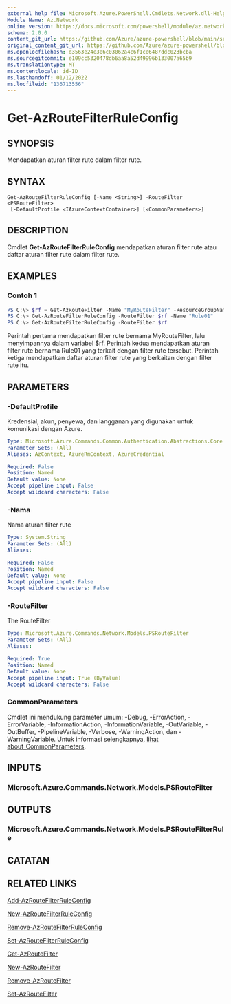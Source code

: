 ```yaml
---
external help file: Microsoft.Azure.PowerShell.Cmdlets.Network.dll-Help.xml
Module Name: Az.Network
online version: https://docs.microsoft.com/powershell/module/az.network/get-azroutefilterruleconfig
schema: 2.0.0
content_git_url: https://github.com/Azure/azure-powershell/blob/main/src/Network/Network/help/Get-AzRouteFilterRuleConfig.md
original_content_git_url: https://github.com/Azure/azure-powershell/blob/main/src/Network/Network/help/Get-AzRouteFilterRuleConfig.md
ms.openlocfilehash: d3563e24e3e6c03062a4c6f1ce6487ddc023bcba
ms.sourcegitcommit: e109cc5320478db6aa8a52d49996b133007a65b9
ms.translationtype: MT
ms.contentlocale: id-ID
ms.lasthandoff: 01/12/2022
ms.locfileid: "136713556"
---
```

# Get-AzRouteFilterRuleConfig

## SYNOPSIS
Mendapatkan aturan filter rute dalam filter rute.

## SYNTAX

```
Get-AzRouteFilterRuleConfig [-Name <String>] -RouteFilter <PSRouteFilter>
 [-DefaultProfile <IAzureContextContainer>] [<CommonParameters>]
```

## DESCRIPTION
Cmdlet **Get-AzRouteFilterRuleConfig** mendapatkan aturan filter rute atau daftar aturan filter rute dalam filter rute.

## EXAMPLES

### Contoh 1
```powershell
PS C:\> $rf = Get-AzRouteFilter -Name "MyRouteFilter" -ResourceGroupName "MyResourceGroup"
PS C:\> Get-AzRouteFilterRuleConfig -RouteFilter $rf -Name "Rule01"
PS C:\> Get-AzRouteFilterRuleConfig -RouteFilter $rf
```

Perintah pertama mendapatkan filter rute bernama MyRouteFilter, lalu menyimpannya dalam variabel $rf.
Perintah kedua mendapatkan aturan filter rute bernama Rule01 yang terkait dengan filter rute tersebut.
Perintah ketiga mendapatkan daftar aturan filter rute yang berkaitan dengan filter rute itu.

## PARAMETERS

### -DefaultProfile
Kredensial, akun, penyewa, dan langganan yang digunakan untuk komunikasi dengan Azure.

```yaml
Type: Microsoft.Azure.Commands.Common.Authentication.Abstractions.Core.IAzureContextContainer
Parameter Sets: (All)
Aliases: AzContext, AzureRmContext, AzureCredential

Required: False
Position: Named
Default value: None
Accept pipeline input: False
Accept wildcard characters: False
```

### -Nama
Nama aturan filter rute

```yaml
Type: System.String
Parameter Sets: (All)
Aliases:

Required: False
Position: Named
Default value: None
Accept pipeline input: False
Accept wildcard characters: False
```

### -RouteFilter
The RouteFilter

```yaml
Type: Microsoft.Azure.Commands.Network.Models.PSRouteFilter
Parameter Sets: (All)
Aliases:

Required: True
Position: Named
Default value: None
Accept pipeline input: True (ByValue)
Accept wildcard characters: False
```

### CommonParameters
Cmdlet ini mendukung parameter umum: -Debug, -ErrorAction, -ErrorVariable, -InformationAction, -InformationVariable, -OutVariable, -OutBuffer, -PipelineVariable, -Verbose, -WarningAction, dan -WarningVariable. Untuk informasi selengkapnya, [lihat about_CommonParameters](http://go.microsoft.com/fwlink/?LinkID=113216).

## INPUTS

### Microsoft.Azure.Commands.Network.Models.PSRouteFilter

## OUTPUTS

### Microsoft.Azure.Commands.Network.Models.PSRouteFilterRule

## CATATAN

## RELATED LINKS

[Add-AzRouteFilterRuleConfig](./Add-AzRouteFilterRuleConfig.md)

[New-AzRouteFilterRuleConfig](./New-AzRouteFilterRuleConfig.md)

[Remove-AzRouteFilterRuleConfig](./Remove-AzRouteFilterRuleConfig.md)

[Set-AzRouteFilterRuleConfig](./Set-AzRouteFilterRuleConfig.md)

[Get-AzRouteFilter](./Get-AzRouteFilter.md)

[New-AzRouteFilter](./New-AzRouteFilter.md)

[Remove-AzRouteFilter](./Remove-AzRouteFilter.md)

[Set-AzRouteFilter](./Set-AzRouteFilter.md)
